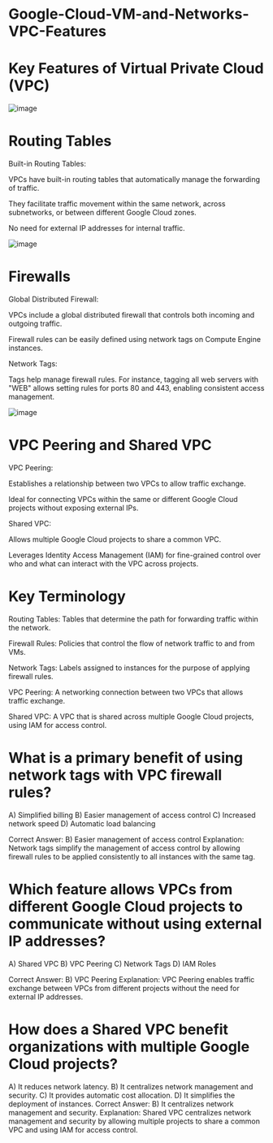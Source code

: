 # Google-Cloud-VM-and-Networks-VPC-Features

# Key Features of Virtual Private Cloud (VPC)

![image](https://github.com/iahalkhatib/Google-Cloud-VM-and-Networks-VPC-Features/assets/170050432/e9f12a82-fc88-4f5a-bf3b-35a428a62556)

# Routing Tables

Built-in Routing Tables:

VPCs have built-in routing tables that automatically manage the forwarding of traffic.

They facilitate traffic movement within the same network, across subnetworks, or between different Google Cloud zones.

No need for external IP addresses for internal traffic.


![image](https://github.com/iahalkhatib/Google-Cloud-VM-and-Networks-VPC-Features/assets/170050432/95e2ac91-8a3f-450a-87e6-166359f6e8c0)

# Firewalls

Global Distributed Firewall:

VPCs include a global distributed firewall that controls both incoming and outgoing traffic.

Firewall rules can be easily defined using network tags on Compute Engine instances.

Network Tags:

Tags help manage firewall rules. For instance, tagging all web servers with "WEB" allows setting rules for ports 80 and 443, enabling consistent access management.


![image](https://github.com/iahalkhatib/Google-Cloud-VM-and-Networks-VPC-Features/assets/170050432/e956f180-2d24-469c-aa18-a621affd20d3)

# VPC Peering and Shared VPC

VPC Peering:

Establishes a relationship between two VPCs to allow traffic exchange.

Ideal for connecting VPCs within the same or different Google Cloud projects without exposing external IPs.

Shared VPC:

Allows multiple Google Cloud projects to share a common VPC.

Leverages Identity Access Management (IAM) for fine-grained control over who and what can interact with the VPC across projects.

# Key Terminology

Routing Tables: Tables that determine the path for forwarding traffic within the network.

Firewall Rules: Policies that control the flow of network traffic to and from VMs.

Network Tags: Labels assigned to instances for the purpose of applying firewall rules.

VPC Peering: A networking connection between two VPCs that allows traffic exchange.

Shared VPC: A VPC that is shared across multiple Google Cloud projects, using IAM for access control.

# What is a primary benefit of using network tags with VPC firewall rules?

A) Simplified billing
B) Easier management of access control
C) Increased network speed
D) Automatic load balancing

Correct Answer: B) Easier management of access control
Explanation: Network tags simplify the management of access control by allowing firewall rules to be applied consistently to all instances with the same tag.

# Which feature allows VPCs from different Google Cloud projects to communicate without using external IP addresses?

A) Shared VPC
B) VPC Peering
C) Network Tags
D) IAM Roles

Correct Answer: B) VPC Peering
Explanation: VPC Peering enables traffic exchange between VPCs from different projects without the need for external IP addresses.

# How does a Shared VPC benefit organizations with multiple Google Cloud projects?

A) It reduces network latency.
B) It centralizes network management and security.
C) It provides automatic cost allocation.
D) It simplifies the deployment of instances.
Correct Answer: B) It centralizes network management and security.
Explanation: Shared VPC centralizes network management and security by allowing multiple projects to share a common VPC and using IAM for access control.
